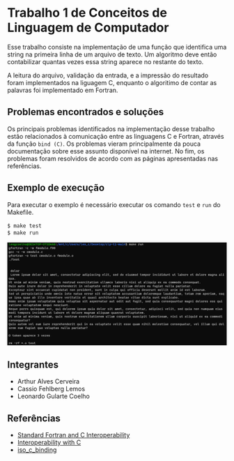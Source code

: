 # Trabalho 1 de Conceitos de Linguagem de Computador

Esse trabalho consiste na implementação de uma função que identifica uma string na primeira linha de um arquivo de texto. Um algoritmo deve então contabilizar quantas vezes essa string aparece no restante do texto.

A leitura do arquivo, validação da entrada, e a impressão do resultado foram implementados na liguagem C, enquanto o algoritimo de contar as palavras foi implementado em Fortran.

## Problemas encontrados e soluções

Os principais problemas identificados na implementação desse trabalho estão relacionados à comunicação entre as linguagens C e Fortran, através da função `bind (C)`. Os problemas vieram principalmente da pouca documentação sobre esse assunto disponível na internet. No fim, os problemas foram resolvidos de acordo com as páginas apresentadas nas referências.

## Exemplo de execução

Para executar o exemplo é necessário executar os comando `test` e `run` do Makefile.

```bash
$ make test
$ make run
```

![](./exemplo.png)

## Integrantes

- Arthur Alves Cerveira
- Cassio Fehlberg Lemos
- Leonardo Gularte Coelho

## Referências

- [Standard Fortran and C Interoperability](https://scc.ustc.edu.cn/zlsc/chinagrid/intel/compiler_f/main_for/GUID-C0FA4080-4548-4045-9E6D-EFE57A0DE1A3.htm)
- [Interoperability with C](https://gcc.gnu.org/onlinedocs/gfortran/Interoperability-with-C.html)
- [iso_c_binding](http://fortranwiki.org/fortran/show/iso_c_binding)
